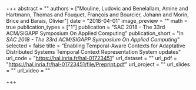 +++
abstract = ""
authors = ["Mouline, Ludovic and Benelallam, Amine and Hartmann, Thomas and Fouquet, François and Bourcier, Johann and Morin, Brice and Barais, Olivier"]
date = "2018-04-01"
image_preview = ""
math = true
publication_types = ["1"]
publication = "SAC 2018 -  The 33rd ACM/SIGAPP Symposium On Applied Computing"
publication_short = "In *SAC 2018 -  The 33rd ACM/SIGAPP Symposium On Applied Computing*"
selected = false
title = "Enabling Temporal-Aware Contexts for Adaptative Distributed Systems Temporal Context Representation System updates"
url_code = "https://hal.inria.fr/hal-01723451"
url_dataset = ""
url_pdf = "https://hal.inria.fr/hal-01723451/file/Preprint.pdf"
url_project = ""
url_slides = ""
url_video = ""

+++
